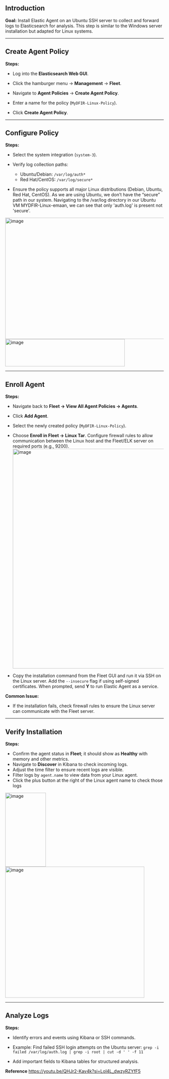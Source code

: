 ## Introduction

**Goal:** Install Elastic Agent on an Ubuntu SSH server to collect and forward logs to Elasticsearch for analysis. This step is similar to the Windows server installation but adapted for Linux systems.

---

## Create Agent Policy

**Steps:**

- Log into the **Elasticsearch Web GUI**.
    
- Click the hamburger menu → **Management** → **Fleet**.
    
- Navigate to **Agent Policies** → **Create Agent Policy**.
    
- Enter a name for the policy (`MyDFIR-Linux-Policy`).
    
- Click **Create Agent Policy**.
    
---

## Configure Policy

**Steps:**

- Select the system integration (`system-3`).
    
- Verify log collection paths:
    
    - Ubuntu/Debian: `/var/log/auth*`
    - Red Hat/CentOS: `/var/log/secure*`
        
- Ensure the policy supports all major Linux distributions (Debian, Ubuntu, Red Hat, CentOS). As we are using Ubuntu, we don’t have the “secure” path in our system. Navigating to the /var/log directory in our Ubuntu VM MYDFIR-Linux-emaan, we can see that only 'auth.log' is present not 'secure'.

<img width="834" height="386" alt="image" src="https://github.com/user-attachments/assets/3c616c42-6592-45ec-80b8-29c108917035" />


<img width="380" height="87" alt="image" src="https://github.com/user-attachments/assets/663952a9-4135-4f17-ac7f-3b632961cffa" />


---

## Enroll Agent

**Steps:**

- Navigate back to **Fleet → View All Agent Policies → Agents**.
    
- Click **Add Agent**.
    
- Select the newly created policy (`MyDFIR-Linux-Policy`).
    
- Choose **Enroll in Fleet → Linux Tar**. Configure firewall rules to allow communication between the Linux host and the Fleet/ELK server on required ports (e.g., 9200). 
    <img width="766" height="699" alt="image" src="https://github.com/user-attachments/assets/4f9bfbe7-9b3f-4a9b-b60f-3c851c696272" />

    
    
- Copy the installation command from the Fleet GUI and run it via SSH on the Linux server. Add the `--insecure` flag if using self-signed certificates. When prompted, send **Y** to run Elastic Agent as a service.
    

**Common Issue:**
- If the installation fails, check firewall rules to ensure the Linux server can communicate with the Fleet server.
---

## Verify Installation

**Steps:**

- Confirm the agent status in **Fleet**; it should show as **Healthy** with memory and other metrics.
- Navigate to **Discover** in Kibana to check incoming logs.
- Adjust the time filter to ensure recent logs are visible.
- Filter logs by `agent.name` to view data from your Linux agent. 
- Click the plus button at the right of the Linux agent name to check those logs

 <img width="129" height="235" alt="image" src="https://github.com/user-attachments/assets/ee741fa4-cbd9-4907-a03c-b570d464674f" />



<img width="442" height="417" alt="image" src="https://github.com/user-attachments/assets/9180b91c-af8c-4ef4-83f9-3c2b8e422961" />


---

## Analyze Logs

**Steps:**

- Identify errors and events using Kibana or SSH commands.
- Example: Find failed SSH login attempts on the Ubuntu server:
`grep -i failed /var/log/auth.log | grep -i root | cut -d ' ' -f 11`

- Add important fields to Kibana tables for structured analysis.


**Reference**
https://youtu.be/QHJr2-Kav4k?si=Lol4L_dwzyRZYfF5

